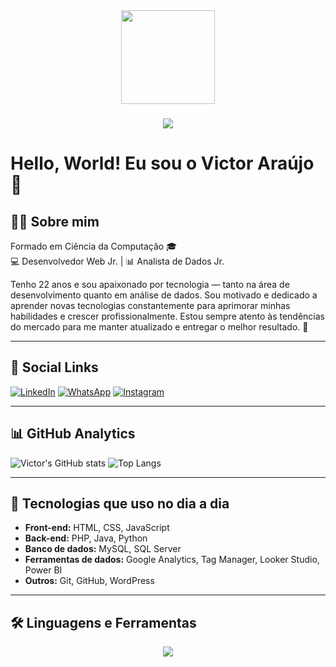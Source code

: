 <div align="center">
  <img height="150" src="https://media.giphy.com/media/M9gbBd9nbDrOTu1Mqx/giphy.gif"  />
</div>

###

###

<div align="center">
  <img src="https://visitor-badge.laobi.icu/badge?page_id=victoraraujo03&"  />
</div>

# Hello, World! Eu sou o Victor Araújo 👋

## 🧑‍💻 Sobre mim
Formado em Ciência da Computação 🎓  
💻 Desenvolvedor Web Jr. | 📊 Analista de Dados Jr.

Tenho 22 anos e sou apaixonado por tecnologia — tanto na área de desenvolvimento quanto em análise de dados. Sou motivado e dedicado a aprender novas tecnologias constantemente para aprimorar minhas habilidades e crescer profissionalmente. Estou sempre atento às tendências do mercado para me manter atualizado e entregar o melhor resultado. 📌

---

## 📱 Social Links
[![LinkedIn](https://img.shields.io/badge/LinkedIn-0077B5?style=for-the-badge&logo=linkedin&logoColor=white)](https://www.linkedin.com/in/victor-araujo03/)
[![WhatsApp](https://img.shields.io/badge/WhatsApp-25D366?style=for-the-badge&logo=whatsapp&logoColor=white)](https://wa.me/5511959661206)
[![Instagram](https://img.shields.io/badge/Instagram-E4405F?style=for-the-badge&logo=instagram&logoColor=white)](https://www.instagram.com/victoraraujo03_)

---

## 📊 GitHub Analytics
![Victor's GitHub stats](https://github-readme-stats.vercel.app/api?username=VictorAraujo03&show_icons=true&theme=tokyonight)
![Top Langs](https://github-readme-stats.vercel.app/api/top-langs/?username=VictorAraujo03&layout=compact&theme=tokyonight)

---

## 🚀 Tecnologias que uso no dia a dia
- **Front-end:** HTML, CSS, JavaScript  
- **Back-end:** PHP, Java, Python  
- **Banco de dados:** MySQL, SQL Server  
- **Ferramentas de dados:** Google Analytics, Tag Manager, Looker Studio, Power BI  
- **Outros:** Git, GitHub, WordPress

---

## 🛠 Linguagens e Ferramentas

<p align="center">
  <a href="https://skillicons.dev">
    <img src="https://skillicons.dev/icons?i=python,js,html,css,ts,php,github,git,react,nodejs,mysql" />
  </a>
</p>
